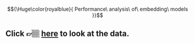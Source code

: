 $${\Huge\color{royalblue}{ Performance\ analysis\ of\ embedding\ models }}$$

## Click 👉🏼 [here](https://ixi-enki.github.io/project-diploma-performance-analysis/) to look at the data.  
